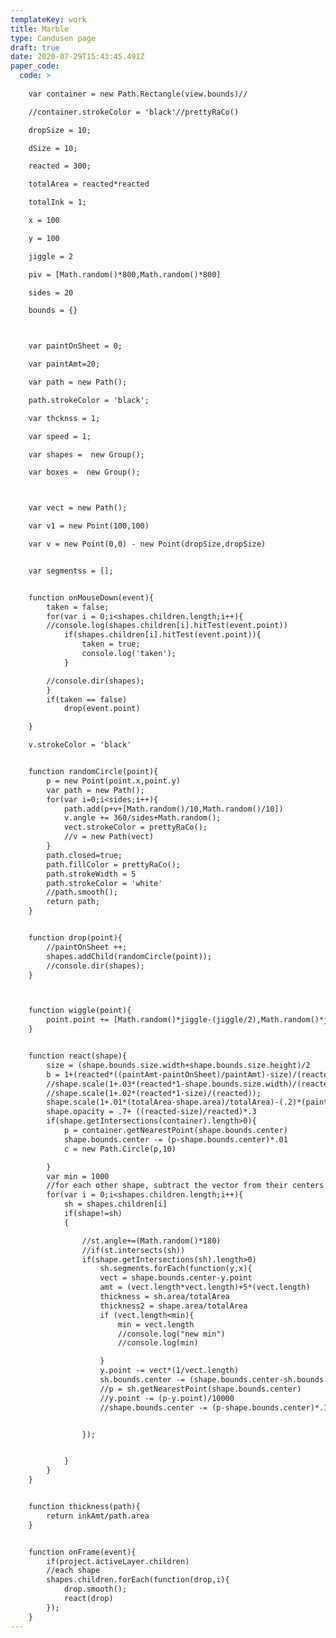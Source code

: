 ```yaml
---
templateKey: work
title: Marble
type: Candusen page
draft: true
date: 2020-07-29T15:43:45.491Z
paper_code:
  code: >
    
    var container = new Path.Rectangle(view.bounds)//

    //container.strokeColor = 'black'//prettyRaCo()

    dropSize = 10;

    dSize = 10;

    reacted = 300;

    totalArea = reacted*reacted

    totalInk = 1;

    x = 100

    y = 100

    jiggle = 2

    piv = [Math.random()*800,Math.random()*800]

    sides = 20

    bounds = {}



    var paintOnSheet = 0;

    var paintAmt=20;

    var path = new Path();

    path.strokeColor = 'black';

    var thcknss = 1;

    var speed = 1;

    var shapes =  new Group();

    var boxes =  new Group();



    var vect = new Path();

    var v1 = new Point(100,100)

    var v = new Point(0,0) - new Point(dropSize,dropSize)


    var segmentss = [];


    function onMouseDown(event){
    	taken = false;
    	for(var i = 0;i<shapes.children.length;i++){
    	//console.log(shapes.children[i].hitTest(event.point))
    		if(shapes.children[i].hitTest(event.point)){
    			taken = true;
    			console.log('taken');
    		}

    	//console.dir(shapes);
    	}
    	if(taken == false)
    		drop(event.point)

    }

    v.strokeColor = 'black'


    function randomCircle(point){
    	p = new Point(point.x,point.y)
    	var path = new Path();
    	for(var i=0;i<sides;i++){
    		path.add(p+v+[Math.random()/10,Math.random()/10])
    		v.angle += 360/sides+Math.random();
    		vect.strokeColor = prettyRaCo();
    		//v = new Path(vect)
    	}
    	path.closed=true;
    	path.fillColor = prettyRaCo();
    	path.strokeWidth = 5
    	path.strokeColor = 'white'
    	//path.smooth();
    	return path;
    }


    function drop(point){
    	//paintOnSheet ++;
    	shapes.addChild(randomCircle(point));
    	//console.dir(shapes);
    }



    function wiggle(point){
    	point.point += [Math.random()*jiggle-(jiggle/2),Math.random()*jiggle-(jiggle/2)]
    }


    function react(shape){
    	size = (shape.bounds.size.width+shape.bounds.size.height)/2
    	b = 1+(reacted*((paintAmt-paintOnSheet)/paintAmt)-size)/(reacted)
    	//shape.scale(1+.03*(reacted*1-shape.bounds.size.width)/(reacted));
    	//shape.scale(1+.02*(reacted*1-size)/(reacted));
    	shape.scale(1+.01*(totalArea-shape.area)/totalArea)-(.2)*(paintAmt-paintOnSheet)/paintAmt
    	shape.opacity = .7+ ((reacted-size)/reacted)*.3
    	if(shape.getIntersections(container).length>0){
    		p = container.getNearestPoint(shape.bounds.center)
    		shape.bounds.center -= (p-shape.bounds.center)*.01
    		c = new Path.Circle(p,10)

    	}
    	var min = 1000
    	//for each other shape, subtract the vector from their centers from each segment
    	for(var i = 0;i<shapes.children.length;i++){
    		sh = shapes.children[i]
    		if(shape!=sh)
    		{

    			//st.angle+=(Math.random()*180)
    			//if(st.intersects(sh))
    			if(shape.getIntersections(sh).length>0)
    				sh.segments.forEach(function(y,x){
    				vect = shape.bounds.center-y.point
    				amt = (vect.length*vect.length)+5*(vect.length)
    				thickness = sh.area/totalArea
    				thickness2 = shape.area/totalArea
    				if (vect.length<min){
    					min = vect.length
    					//console.log("new min")
    					//console.log(min)

    				}
    				y.point -= vect*(1/vect.length)
    				sh.bounds.center -= (shape.bounds.center-sh.bounds.center)*.0001
    				//p = sh.getNearestPoint(shape.bounds.center)
    				//y.point -= (p-y.point)/10000
    				//shape.bounds.center -= (p-shape.bounds.center)*.1


    			});


    		}
    	}
    }


    function thickness(path){
    	return inkAmt/path.area
    }


    function onFrame(event){
    	if(project.activeLayer.children)
    	//each shape
    	shapes.children.forEach(function(drop,i){
    		drop.smooth();
    		react(drop)
    	});
    }
---
```

